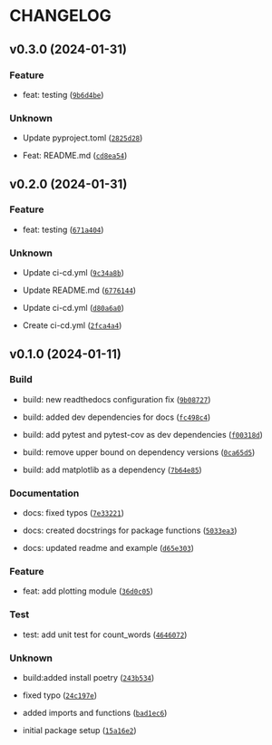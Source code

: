 # CHANGELOG



## v0.3.0 (2024-01-31)

### Feature

* feat: testing ([`9b6d4be`](https://github.com/nicolebid/pycounts_nb/commit/9b6d4be2137c69a0dec4d82ef8b7af77a21076d6))

### Unknown

* Update pyproject.toml ([`2825d28`](https://github.com/nicolebid/pycounts_nb/commit/2825d285252c5bd506ecf24de2c884a341e14257))

* Feat: README.md ([`cd8ea54`](https://github.com/nicolebid/pycounts_nb/commit/cd8ea54c62194f88a008d4e447f1f49766e0fb18))


## v0.2.0 (2024-01-31)

### Feature

* feat: testing ([`671a404`](https://github.com/nicolebid/pycounts_nb/commit/671a40492a466b25a61f6adfa0a3085bb278d2ca))

### Unknown

* Update ci-cd.yml ([`9c34a8b`](https://github.com/nicolebid/pycounts_nb/commit/9c34a8b64ccede7ea9116ff429a75b5aabc40ff7))

* Update README.md ([`6776144`](https://github.com/nicolebid/pycounts_nb/commit/67761446a8febdd1a129356931c5018206a931cc))

* Update ci-cd.yml ([`d80a6a0`](https://github.com/nicolebid/pycounts_nb/commit/d80a6a0c2b994bc8f9884ba9ab8ec906a9ebc52e))

* Create ci-cd.yml ([`2fca4a4`](https://github.com/nicolebid/pycounts_nb/commit/2fca4a4256065c43ee78958875ee545c05ba1ceb))


## v0.1.0 (2024-01-11)

### Build

* build: new readthedocs configuration fix ([`9b08727`](https://github.com/nicolebid/pycounts_nb/commit/9b087278178725619ac66b1881cfacb4d834c52e))

* build: added dev dependencies for docs ([`fc498c4`](https://github.com/nicolebid/pycounts_nb/commit/fc498c4a845fe8122978b2751a9c60124ab71be1))

* build: add pytest and pytest-cov as dev dependencies ([`f00318d`](https://github.com/nicolebid/pycounts_nb/commit/f00318d774ed0b409264f962452ed5c35702212b))

* build: remove upper bound on dependency versions ([`0ca65d5`](https://github.com/nicolebid/pycounts_nb/commit/0ca65d586a3a2701b1bda078bc2150c47f6d5e5d))

* build: add matplotlib as a dependency ([`7b64e85`](https://github.com/nicolebid/pycounts_nb/commit/7b64e85193c178afc1a6ecfd0e0c159899a92b53))

### Documentation

* docs: fixed typos ([`7e33221`](https://github.com/nicolebid/pycounts_nb/commit/7e33221568bb364cc769be46ea188d33730f4b1a))

* docs: created docstrings for package functions ([`5033ea3`](https://github.com/nicolebid/pycounts_nb/commit/5033ea3f005a6b6ef0b87d1dab01da53c16b1874))

* docs: updated readme and example ([`d65e303`](https://github.com/nicolebid/pycounts_nb/commit/d65e303119f0278e23b6e83160b3b4cc86c0f52d))

### Feature

* feat: add plotting module ([`36d0c05`](https://github.com/nicolebid/pycounts_nb/commit/36d0c05344eec16b6e19594157c46654422c7a8b))

### Test

* test: add unit test for count_words ([`4646072`](https://github.com/nicolebid/pycounts_nb/commit/4646072b3a0bcfaf0d174ff6064d738d420c067e))

### Unknown

* build:added install poetry ([`243b534`](https://github.com/nicolebid/pycounts_nb/commit/243b53475c41a35ccf4c8ba7178088a15e6d2646))

* fixed typo ([`24c197e`](https://github.com/nicolebid/pycounts_nb/commit/24c197e75c850dce25efe54ffbc590760e8510d1))

* added imports and functions ([`bad1ec6`](https://github.com/nicolebid/pycounts_nb/commit/bad1ec6f5baf1774e275fa3871889ea6503f1b51))

* initial package setup ([`15a16e2`](https://github.com/nicolebid/pycounts_nb/commit/15a16e27ecda5eda344466b786ee277db4563531))
